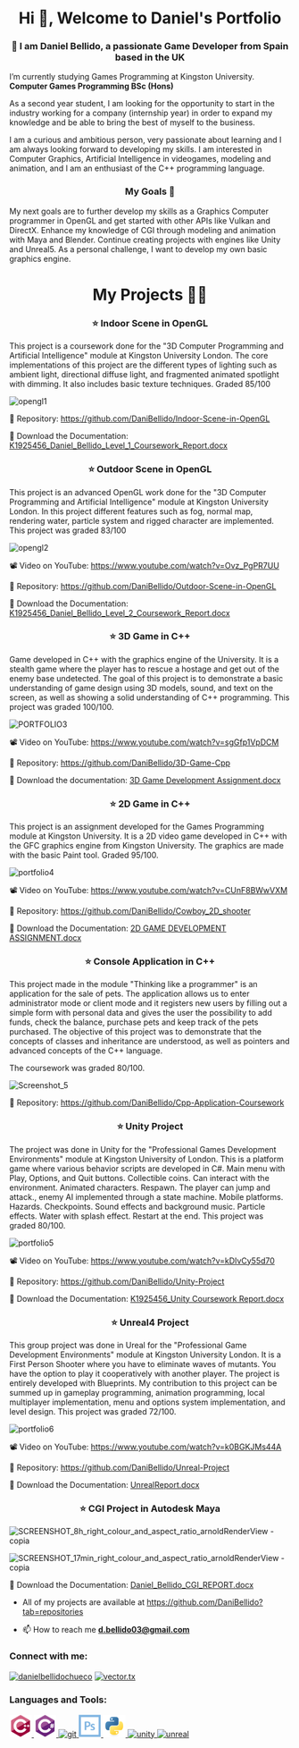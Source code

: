 <h1 align="center">Hi 👋, Welcome to Daniel's Portfolio</h1>

<h3 align="center"> 🔭 I am Daniel Bellido, a passionate Game Developer from Spain based in the UK</h3>


I’m currently studying Games Programming at Kingston University. **Computer Games Programming BSc (Hons)** 

As a second year student, I am looking for the opportunity to start in the industry working for a company (internship year) in order to expand my knowledge and be able to bring the best of myself to the business.

I am a curious and ambitious person, very passionate about learning and I am always looking forward to developing my skills. I am interested in Computer Graphics, Artificial Intelligence in videogames, modeling and animation, and I am an enthusiast of the C++ programming language.

<h3 align="center"> My Goals 🦾</h3>

My next goals are to further develop my skills as a Graphics Computer programmer in OpenGL and get started with other APIs like Vulkan and DirectX. Enhance my knowledge of CGI through modeling and animation with Maya and Blender. Continue creating projects with engines like Unity and Unreal5. As a personal challenge, I want to develop my own basic graphics engine.


<h1 align="center">My Projects 👨‍💻 </h1>

<h3 align="center"> ⭐️ Indoor Scene in OpenGL </h3>

This project is a coursework done for the "3D Computer Programming and Artificial Intelligence" module at Kingston University London. The core implementations of this project are the different types of lighting such as ambient light, directional diffuse light, and fragmented animated spotlight with dimming. It also includes basic texture techniques. Graded 85/100


![opengl1](https://user-images.githubusercontent.com/103462533/172077302-769fc962-60fa-49f2-a611-fb7afb863eab.png)

💾 Repository: https://github.com/DaniBellido/Indoor-Scene-in-OpenGL

📄 Download the Documentation: [K1925456_Daniel_Bellido_Level_1_Coursework_Report.docx](https://github.com/DaniBellido/DaniBellido/files/8841131/K1925456_Daniel_Bellido_Level_1_Coursework_Report.docx)


<h3 align="center"> ⭐️ Outdoor Scene in OpenGL </h3>

This project is an advanced OpenGL work done for the "3D Computer Programming and Artificial Intelligence" module at Kingston University London. In this project different features such as fog, normal map, rendering water, particle system and rigged character are implemented. This project was graded 83/100

![opengl2](https://user-images.githubusercontent.com/103462533/172078516-ee937537-a3dc-4541-92ce-2a022798321d.png)

📽 Video on YouTube: https://www.youtube.com/watch?v=Ovz_PgPR7UU

💾 Repository: https://github.com/DaniBellido/Outdoor-Scene-in-OpenGL

📄 Download the Documentation: [K1925456_Daniel_Bellido_Level_2_Coursework_Report.docx](https://github.com/DaniBellido/DaniBellido/files/8841193/K1925456_Daniel_Bellido_Level_2_Coursework_Report.docx)

<h3 align="center"> ⭐️ 3D Game in C++ </h3>

Game developed in C++ with the graphics engine of the University. It is a stealth game where the player has to rescue a hostage and get out of the enemy base undetected. The goal of this project is to demonstrate a basic understanding of game design using 3D models, sound, and text on the screen, as well as showing a solid understanding of C++ programming.
This project was graded 100/100.

![PORTFOLIO3](https://user-images.githubusercontent.com/103462533/172079282-bc1b680c-6aa1-4223-a40e-143e67b1e435.png)

📽 Video on YouTube: https://www.youtube.com/watch?v=sgGfp1VpDCM

💾 Repository: https://github.com/DaniBellido/3D-Game-Cpp

📄 Download the documentation: [3D Game Development Assignment.docx](https://github.com/DaniBellido/DaniBellido/files/8841262/3D.Game.Development.Assignment.docx)


<h3 align="center"> ⭐️ 2D Game in C++ </h3>

This project is an assignment developed for the Games Programming module at Kingston University. It is a 2D video game developed in C++ with the GFC graphics engine from Kingston University. The graphics are made with the basic Paint tool. Graded 95/100.

![portfolio4](https://user-images.githubusercontent.com/103462533/172082147-2d0289b6-00d3-47b3-a497-302998e3206e.png)

📽 Video on YouTube: https://www.youtube.com/watch?v=CUnF8BWwVXM

💾 Repository: https://github.com/DaniBellido/Cowboy_2D_shooter

📄 Download the Documentation: [2D GAME DEVELOPMENT ASSIGNMENT.docx](https://github.com/DaniBellido/DaniBellido/files/8841342/2D.GAME.DEVELOPMENT.ASSIGNMENT.docx)

<h3 align="center"> ⭐️ Console Application in C++ </h3>

This project made in the module "Thinking like a programmer" is an application for the sale of pets. The application allows us to enter administrator mode or client mode and it registers new users by filling out a simple form with personal data and gives the user the possibility to add funds, check the balance, purchase pets and keep track of the pets purchased.
The objective of this project was to demonstrate that the concepts of classes and inheritance are understood, as well as pointers and advanced concepts of the C++ language.

The coursework was graded 80/100.

![Screenshot_5](https://user-images.githubusercontent.com/103462533/172205390-6ead4ae0-c5d3-483c-a261-d081bb7bcf20.png)

💾 Repository: https://github.com/DaniBellido/Cpp-Application-Coursework


<h3 align="center"> ⭐️ Unity Project </h3>

The project was done in Unity for the "Professional Games Development Environments" module at Kingston University of London. This is a platform game where various behavior scripts are developed in C#. Main menu with Play, Options, and Quit buttons. Collectible coins. Can interact with the environment. Animated characters. Respawn. The player can jump and attack., enemy AI implemented through a state machine. Mobile platforms. Hazards. Checkpoints. Sound effects and background music. Particle effects. Water with splash effect. Restart at the end.  This project was graded 80/100. 

![portfolio5](https://user-images.githubusercontent.com/103462533/172084569-a6ab6e79-2711-429d-a1a9-925f5642e1ee.png)

📽 Video on YouTube: https://www.youtube.com/watch?v=kDIvCy55d70

💾 Repository: https://github.com/DaniBellido/Unity-Project

📄 Download the Documentation: [K1925456_Unity Coursework Report.docx](https://github.com/DaniBellido/DaniBellido/files/8841464/K1925456_Unity.Coursework.Report.docx)


<h3 align="center"> ⭐️ Unreal4 Project </h3>

This group project was done in Ureal for the "Professional Game Development Environments" module at Kingston University London. It is a First Person Shooter where you have to eliminate waves of mutants. You have the option to play it cooperatively with another player. The project is entirely developed with Blueprints. My contribution to this project can be summed up in gameplay programming, animation programming, local multiplayer implementation, menu and options system implementation, and level design. This project was graded 72/100.

![portfolio6](https://user-images.githubusercontent.com/103462533/172085845-ef1ded15-d91f-4764-8a29-84da5b081c97.png)

📽 Video on YouTube: https://www.youtube.com/watch?v=k0BGKJMs44A

💾 Repository: https://github.com/DaniBellido/Unreal-Project

📄 Download the Documentation: [UnrealReport.docx](https://github.com/DaniBellido/DaniBellido/files/8841558/UnrealReport.docx)

<h3 align="center"> ⭐️ CGI Project in Autodesk Maya </h3>

![SCREENSHOT_8h_right_colour_and_aspect_ratio_arnoldRenderView - copia](https://user-images.githubusercontent.com/103462533/172089316-bc141359-4407-48bd-9883-43c01bf8b988.png)

![SCREENSHOT_17min_right_colour_and_aspect_ratio_arnoldRenderView - copia](https://user-images.githubusercontent.com/103462533/172089479-d7725378-1f6c-4e8a-922e-ae2f1a70a4ce.png)

📄 Download the Documentation: [Daniel_Bellido_CGI_REPORT.docx](https://github.com/DaniBellido/DaniBellido/files/8841686/Daniel_Bellido_CGI_REPORT.docx)




- All of my projects are available at https://github.com/DaniBellido?tab=repositories



- 📫 How to reach me **d.bellido03@gmail.com**

<h3 align="left">Connect with me:</h3>
<p align="left">
<a href="https://linkedin.com/in/danielbellidochueco" target="blank"><img align="center" src="https://raw.githubusercontent.com/rahuldkjain/github-profile-readme-generator/master/src/images/icons/Social/linked-in-alt.svg" alt="danielbellidochueco" height="30" width="40" /></a>
<a href="https://instagram.com/vector.tx" target="blank"><img align="center" src="https://raw.githubusercontent.com/rahuldkjain/github-profile-readme-generator/master/src/images/icons/Social/instagram.svg" alt="vector.tx" height="30" width="40" /></a>
</p>


<h3 align="left">Languages and Tools:</h3>
<p align="left"> <a href="https://www.w3schools.com/cpp/" target="_blank" rel="noreferrer"> <img src="https://raw.githubusercontent.com/devicons/devicon/master/icons/cplusplus/cplusplus-original.svg" alt="cplusplus" width="40" height="40"/> </a> <a href="https://www.w3schools.com/cs/" target="_blank" rel="noreferrer"> <img src="https://raw.githubusercontent.com/devicons/devicon/master/icons/csharp/csharp-original.svg" alt="csharp" width="40" height="40"/> </a> <a href="https://git-scm.com/" target="_blank" rel="noreferrer"> <img src="https://www.vectorlogo.zone/logos/git-scm/git-scm-icon.svg" alt="git" width="40" height="40"/> </a> <a href="https://www.photoshop.com/en" target="_blank" rel="noreferrer"> <img src="https://raw.githubusercontent.com/devicons/devicon/master/icons/photoshop/photoshop-line.svg" alt="photoshop" width="40" height="40"/> </a> <a href="https://www.python.org" target="_blank" rel="noreferrer"> <img src="https://raw.githubusercontent.com/devicons/devicon/master/icons/python/python-original.svg" alt="python" width="40" height="40"/> </a> <a href="https://unity.com/" target="_blank" rel="noreferrer"> <img src="https://www.vectorlogo.zone/logos/unity3d/unity3d-icon.svg" alt="unity" width="40" height="40"/> </a> <a href="https://unrealengine.com/" target="_blank" rel="noreferrer"> <img src="https://raw.githubusercontent.com/kenangundogan/fontisto/036b7eca71aab1bef8e6a0518f7329f13ed62f6b/icons/svg/brand/unreal-engine.svg" alt="unreal" width="40" height="40"/> </a> </p>
